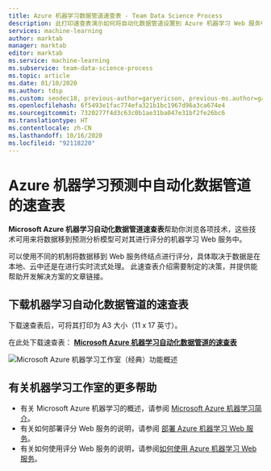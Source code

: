 ```yaml
---
title: Azure 机器学习数据管道速查表 - Team Data Science Process
description: 此打印速查表演示如何将自动化数据管道设置到 Azure 机器学习 Web 服务中（无论数据在本地，在进行流式处理，在 Azure 中，还是在第三方云服务中）。
services: machine-learning
author: marktab
manager: marktab
editor: marktab
ms.service: machine-learning
ms.subservice: team-data-science-process
ms.topic: article
ms.date: 01/10/2020
ms.author: tdsp
ms.custom: seodec18, previous-author=garyericson, previous-ms.author=garye
ms.openlocfilehash: 6f5493e1fac774efa321b1bc1967d96a3ca674e4
ms.sourcegitcommit: 7320277f4d3c63c0b1ae31ba047e31bf2fe26bc6
ms.translationtype: HT
ms.contentlocale: zh-CN
ms.lasthandoff: 10/16/2020
ms.locfileid: "92118220"
---
```

# <a name="cheat-sheet-for-an-automated-data-pipeline-for-azure-machine-learning-predictions"></a>Azure 机器学习预测中自动化数据管道的速查表
**Microsoft Azure 机器学习自动化数据管道速查表**帮助你浏览各项技术，这些技术可用来将数据移到预测分析模型可对其进行评分的机器学习 Web 服务中。

可以使用不同的机制将数据移到 Web 服务终结点进行评分，具体取决于数据是在本地、云中还是在进行实时流式处理。
此速查表介绍需要制定的决策，并提供能帮助开发解决方案的文章链接。

## <a name="download-the-machine-learning-automated-data-pipeline-cheat-sheet"></a>下载机器学习自动化数据管道的速查表
下载速查表后，可将其打印为 A3 大小（11 x 17 英寸）。

在此处下载速查表： **[Microsoft Azure 机器学习自动化数据管道的速查表](https://download.microsoft.com/download/C/C/7/CC726F8B-2E6F-4C20-9B6F-AFBEE8253023/microsoft-machine-learning-operationalization-cheat-sheet_v1.pdf)**

![Microsoft Azure 机器学习工作室（经典）功能概述][op-cheat-sheet]

[op-cheat-sheet]: ./media/automated-data-pipeline-cheat-sheet/machine-learning-automated-data-pipeline-cheat-sheet_v1.1.png


## <a name="more-help-with-machine-learning-studio"></a>有关机器学习工作室的更多帮助
* 有关 Microsoft Azure 机器学习的概述，请参阅 [Microsoft Azure 机器学习简介](../classic/index.yml)。
* 有关如何部署评分 Web 服务的说明，请参阅 [部署 Azure 机器学习 Web 服务](../classic/deploy-a-machine-learning-web-service.md)。
* 有关如何使用评分 Web 服务的说明，请参阅[如何使用 Azure 机器学习 Web 服务](../classic/consume-web-services.md)。
